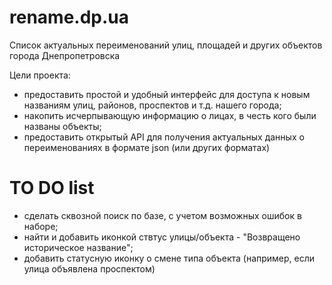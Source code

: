 # rename.dp.ua
Список актуальных переименований улиц, площадей и других объектов города Днепропетровска

Цели проекта:
- предоставить простой и удобный интерфейс для доступа к новым названиям улиц, районов, проспектов и т.д. нашего города;
- накопить исчерпывающую информацию о лицах, в честь кого были названы объекты;
- предоставить открытый API для получения актуальных данных о переименованиях в формате json (или других форматах)


# TO DO list
- сделать сквозной поиск по базе, с учетом возможных ошибок в наборе;
- найти и добавить иконкой ствтус улицы/объекта - "Возвращено историческое название";
- добавить статусную иконку о смене типа объекта (например, если улица объявлена проспектом)
